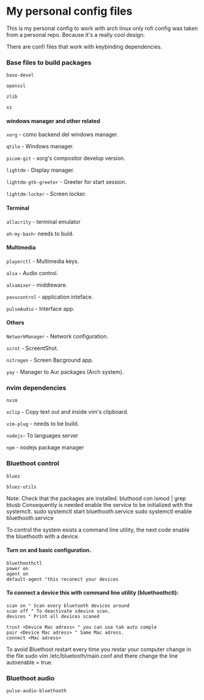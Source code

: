# My personal config files 

This is my personal config to work with arch linux only rofi config was taken from a personal repo. Because it's a really cool design.

There are confi files that work with keybinding dependencies.

### Base files to build packages

`base-devel`

`openssl`

`zlib`

`xz`

#### windows manager and other related

`xorg` - como backend del windows manager.

`qtile` - Windows manager.

`picom-git` - xorg's compositor develop version.

`lightdm` - Display manager.

`lightdm-gtk-greeter` - Greeter for start session.

`lightdm-locker` - Screen locker. 


#### Terminal

`allacrity` - terminal emulator

`oh-my-bash`- needs to buld.

#### Multimedia

`playerctl` - Multimedia keys. 

`alsa` - Audio control.

`alsamixer` - middleware.

`pavucontrol` -  application inteface.

`pulseAudio` -  Interface app.


#### Others

`NetworkManager` - Network configuration.

`scrot` - ScreentShot.

`nitrogen` - Screen Bacground app.

`yay` - Manager to Aur packages (Arch system).

### nvim dependencies

`nvim`

`xclip` - Copy text out and inside vim's clipboard.

`vim-plug` - needs to be build.

`nodejs`- To languages server

`npm` - nodejs package manager


### Bluethoot control

`bluez`

`bluez-utils`

Note:
Check that the packages are installed.
   bluthood con lsmod | grep btusb
Consequently is needed enable the service to be initialized with the systemclt. 
   sudo systemctl start bluethooth.service
   sudo systemctl enable bluethooth.service

To control the system exists a command line utility, the next code enable the bluethooth with a device.
#### Turn on and basic configuration.

```
bluethoothctl
power on
agent on
default-agent "this reconect your devices

```

#### To connect a device this with command line utility (bluethoothctl):


```
scan on " Scan every bluetooth devices around
scan off " To deactivate sdevice scan. 
devices " Print all devices scaned 

trust <Device Mac adress> " you can use tab auto comple
pair <Device Mac adress> " Same Mac adress.
connect <Mac adress>

```
 

To avoid Bluethoot restart every time you restar your computer change in the file
   sudo vim /etc/bluetooth/main.conf
and there change the line
   autoenable = true.

### Bluethoot audio

`pulse-audio-bluethooth`

